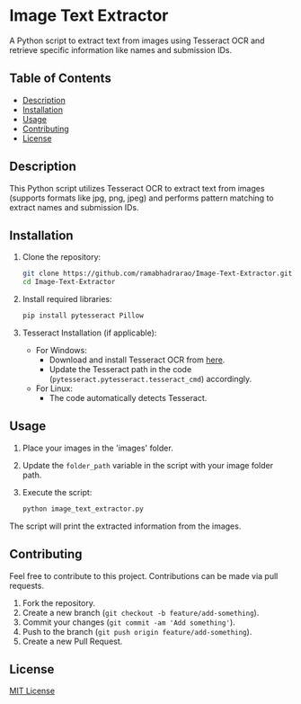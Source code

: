 # Image Text Extractor

A Python script to extract text from images using Tesseract OCR and retrieve specific information like names and submission IDs.

## Table of Contents

- [Description](#description)
- [Installation](#installation)
- [Usage](#usage)
- [Contributing](#contributing)
- [License](#license)

## Description

This Python script utilizes Tesseract OCR to extract text from images (supports formats like jpg, png, jpeg) and performs pattern matching to extract names and submission IDs.

## Installation

1. Clone the repository:

    ```bash
    git clone https://github.com/ramabhadrarao/Image-Text-Extractor.git
    cd Image-Text-Extractor
    ```

2. Install required libraries:

    ```bash
    pip install pytesseract Pillow
    ```

3. Tesseract Installation (if applicable):
    - For Windows: 
        - Download and install Tesseract OCR from [here](https://github.com/tesseract-ocr/tesseract).
        - Update the Tesseract path in the code (`pytesseract.pytesseract.tesseract_cmd`) accordingly.
    - For Linux:
        - The code automatically detects Tesseract.

## Usage

1. Place your images in the 'images' folder.

2. Update the `folder_path` variable in the script with your image folder path.

3. Execute the script:

    ```bash
    python image_text_extractor.py
    ```

The script will print the extracted information from the images.

## Contributing

Feel free to contribute to this project. Contributions can be made via pull requests.

1. Fork the repository.
2. Create a new branch (`git checkout -b feature/add-something`).
3. Commit your changes (`git commit -am 'Add something'`).
4. Push to the branch (`git push origin feature/add-something`).
5. Create a new Pull Request.

## License

[MIT License](LICENSE)
